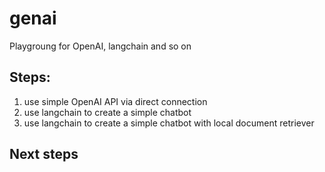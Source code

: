 # genai
Playgroung for OpenAI, langchain and so on

## Steps:

1. use simple OpenAI API via direct connection
2. use langchain to create a simple chatbot
3. use langchain to create a simple chatbot with local document retriever


## Next steps
